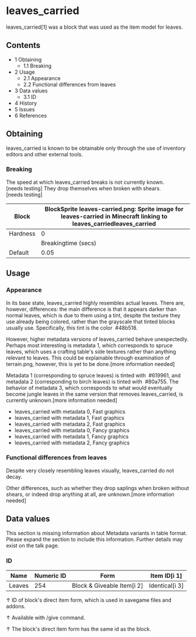 # leaves_carried
leaves_carried[1] was a block that was used as the item model for leaves.

## Contents
- 1 Obtaining
	- 1.1 Breaking
- 2 Usage
	- 2.1 Appearance
	- 2.2 Functional differences from leaves
- 3 Data values
	- 3.1 ID
- 4 History
- 5 Issues
- 6 References

## Obtaining
leaves_carried is known to be obtainable only through the use of inventory editors and other external tools.

### Breaking
The speed at which leaves_carried breaks is not currently known.[needs testing] They drop themselves when broken with shears.[needs testing]

| Block    | BlockSprite leaves-carried.png: Sprite image for leaves-carried in Minecraft linking to leaves_carriedleaves_carried |
|----------|----------------------------------------------------------------------------------------------------------------------|
| Hardness | 0                                                                                                                    |
|          | Breakingtime (secs)                                                                                                  |
| Default  | 0.05                                                                                                                 |

## Usage
### Appearance
In its base state, leaves_carried highly resembles actual leaves. There are, however, differences: the main difference is that it appears darker than normal leaves, which is due to them using a tint, despite the texture they use already being colored, rather than the grayscale that tinted blocks usually use. Specifically, this tint is the color  #48b518.

However, higher metadata versions of leaves_carried behave unexpectedly. Perhaps most interesting is metadata 1, which corresponds to spruce leaves, which uses a crafting table's side textures rather than anything relevant to leaves. This could be explainable through examination of terrain.png, however, this is yet to be done.[more information needed]

Metadata 1 (corresponding to spruce leaves) is tinted with  #619961, and metadata 2 (corresponding to birch leaves) is tinted with  #80a755. The behavior of metadata 3, which corresponds to what would eventually become jungle leaves in the same version that removes leaves_carried, is currently unknown.[more information needed]

- leaves_carried with metadata 0, Fast graphics
- leaves_carried with metadata 1, Fast graphics
- leaves_carried with metadata 2, Fast graphics
- leaves_carried with metadata 0, Fancy graphics
- leaves_carried with metadata 1, Fancy graphics
- leaves_carried with metadata 2, Fancy graphics

### Functional differences from leaves
Despite very closely resembling leaves visually, leaves_carried do not decay.

Other differences, such as whether they drop saplings when broken without shears, or indeed drop anything at all, are unknown.[more information needed]

## Data values

  

This section is missing information about Metadata variants in table format. 
Please expand the section to include this information. Further details may exist on the talk page.


### ID
| Name   | Numeric ID | Form                       | Item ID[i 1]   |
|--------|------------|----------------------------|----------------|
| Leaves | 254        | Block & Giveable Item[i 2] | Identical[i 3] |


↑ ID of block's direct item form, which is used in savegame files and addons.

↑ Available with /give command.

↑ The block's direct item form has the same id as the block.


